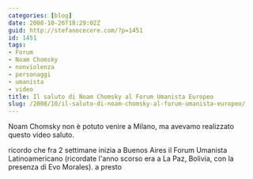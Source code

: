 ```yaml
---
categories: [blog]
date: 2008-10-26T18:29:02Z
guid: http://stefanocecere.com/?p=1451
id: 1451
tags:
- Forum
- Noam Chomsky
- nonviolenza
- personaggi
- umanista
- video
title: Il saluto di Noam Chomsky al Forum Umanista Europeo
slug: /2008/10/il-saluto-di-noam-chomsky-al-forum-umanista-europeo/
---
```


Noam Chomsky non è potuto venire a Milano, ma avevamo realizzato questo video saluto.

ricordo che fra 2 settimane inizia a Buenos Aires il Forum Umanista Latinoamericano (ricordate l'anno scorso era a La Paz, Bolivia, con la presenza di Evo Morales). a presto

 